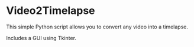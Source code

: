 # Video2Timelapse

This simple Python script allows you to convert any video into a timelapse.

Includes a GUI using Tkinter. 
